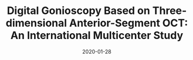 ---
title: "Digital Gonioscopy Based on Three-dimensional Anterior-Segment OCT: An International Multicenter Study"
collection:  journals
permalink: /publication/Digital
date: 2020-01-28
year: "2022"
venue: "Ophthalmology"
city: 
state: ""
thumbnail: 
teaser : 
authors: "Fei Li, Yifan Yang, Xu Sun, Zhen Qiu, Shihao Zhang, Tin Aung Tun, Baskaran Mani, Monisha Esther Nongpiur, Sunee Chansangpetch, Kitiya Ratanawongphaibul, Anita Manassakorn, Visanee Tantisevi, Prin Rojanapongpun, Fengbin Lin, Weijing Cheng, Rouxi Zhou, Yuhong Liu, Yu Chen, Jian Xiong, Mingkui Tan, Tin Aung, Yanwu Xu, Daniel S.W. Ting, Xiulan Zhang"
bibtex: Digital.txt
uri: 
arxiv: 
project: 
source:
poster:
data:
---